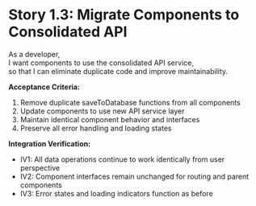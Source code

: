 # Story 1.3: Migrate Components to Consolidated API
As a developer,  
I want components to use the consolidated API service,  
so that I can eliminate duplicate code and improve maintainability.

**Acceptance Criteria:**
1. Remove duplicate saveToDatabase functions from all components
2. Update components to use new API service layer
3. Maintain identical component behavior and interfaces
4. Preserve all error handling and loading states

**Integration Verification:**
- IV1: All data operations continue to work identically from user perspective
- IV2: Component interfaces remain unchanged for routing and parent components
- IV3: Error states and loading indicators function as before
